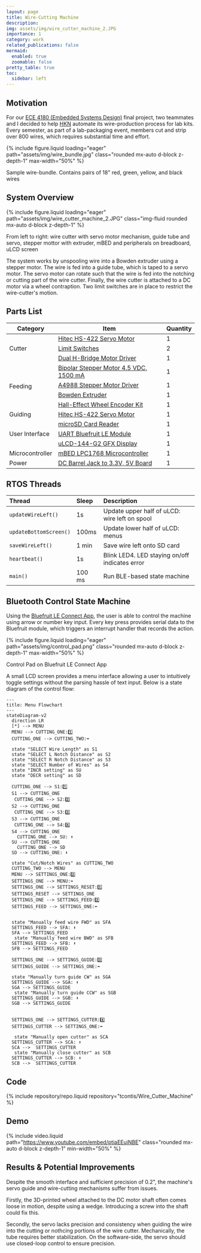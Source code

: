 ```yaml
---
layout: page
title: Wire-Cutting Machine
description: 
img: assets/img/wire_cutter_machine_2.JPG
importance: 1
category: work
related_publications: false
mermaid:
  enabled: true
  zoomable: false
pretty_table: true
toc:
  sidebar: left
---
```


## Motivation
For our [ECE 4180 (Embedded Systems Design)](https://ece.gatech.edu/courses/ece4180) final project, two teammates and I decided to help [HKN](https://hkn.gtorg.gatech.edu/) automate its wire-production process for lab kits. Every semester, as part of a lab-packaging event, members cut and strip over 800 wires, which requires substantial time and effort.

{% include figure.liquid loading="eager" path="assets/img/wire_bundle.jpg" class="rounded mx-auto d-block z-depth-1" max-width="50%" %}
<div class="caption">
    Sample wire-bundle. Contains pairs of 18" red, green, yellow, and black wires
</div>

## System Overview
{% include figure.liquid loading="eager" path="assets/img/wire_cutter_machine_2.JPG" class="img-fluid rounded mx-auto d-block z-depth-1" %}

<div class="caption">
    From left to right: wire cutter with servo motor mechanism, guide tube and servo, stepper mottor with extruder, mBED and peripherals on breadboard, uLCD screen
</div>


The system works by unspooling wire into a Bowden extruder using a stepper motor. The wire is fed into a guide tube, which is taped to a servo motor. The servo motor can rotate such that the wire is fed into the notching or cutting part of the wire cutter. Finally, the wire cutter is attached to a DC motor via a wheel contraption. Two limit switches are in place to restrict the wire-cutter's motion.

## Parts List

<table class="table table-sm">
  <thead>
  <tr>
    <th>Category</th>
    <th>Item</th>
    <th>Quantity</th>
  </tr>
  </thead>
  <tr>
    <td rowspan="3">Cutter</td>
    <td><a href="https://www.sparkfun.com/products/11884">Hitec HS-422 Servo Motor</a></td>
    <td>1</td>
  </tr>
  <tr>
    <td><a href="https://www.sparkfun.com/products/13014">Limit Switches</a></td>
    <td>2</td>
  </tr>
  <tr>
    <td><a href="https://www.sparkfun.com/products/14451">Dual H-Bridge Motor Driver</a></td>
    <td>1</td>
  </tr>
  <tr>
    <td rowspan="4">Feeding</td>
    <td><a href="https://www.amazon.com/Jameco-Reliapro-1124142-Bipolar-Stepper/dp/B07F8YWMQQ">Bipolar Stepper Motor 4.5 VDC, 1500 mA</a></td>
    <td>1</td>
  </tr>
  <tr>
    <td><a href="https://www.pololu.com/product/1182">A4988 Stepper Motor Driver</a></td>
    <td>1</td>
  </tr>
   <tr>
    <td><a href="https://www.amazon.com/Redrex-Upgraded-Aluminum-Extruder-Creality/dp/B07DDGGN921182">Bowden Extruder</a></td>
    <td>1</td>
  </tr>
  
  <tr>
    <td><a href="https://www.sparkfun.com/products/12629">Hall-Effect Wheel Encoder Kit</a></td>
    <td>1</td>
  </tr>
  <tr>
    <td rowspan="1">Guiding</td>
    <td><a href="https://www.sparkfun.com/products/11884">Hitec HS-422 Servo Motor</a></td>
    <td>1</td>
  </tr>
  <tr>
    <td rowspan="3">User Interface</td>
    <td><a href="https://www.sparkfun.com/products/544">microSD Card Reader</a></td>
    <td>1</td>
  </tr>
  <tr>
    <td><a href="https://www.adafruit.com/product/2479">UART Bluefruit LE Module</a></td>
    <td>1</td>
  </tr>
  <tr>
    <td><a href="https://www.sparkfun.com/products/11377">uLCD-144-G2 GFX Display</a></td>
    <td>1</td>
  </tr>
  <tr>
    <td rowspan="1">Microcontroller</td>
    <td><a href="https://os.mbed.com/platforms/mbed-LPC1768/">mBED LPC1768 Microcontroller</a></td>
    <td>1</td>
  </tr>
  <tr>
    <td rowspan="1">Power</td>
    <td><a href="https://www.amazon.com/HiLetgo-Supply-Module-Prototype-Breadboard/dp/B00HJ6AE72">DC Barrel Jack to 3.3V, 5V Board</a></td>
    <td>1</td>
  </tr>
</table>

<p></p>

## RTOS Threads

| Thread | Sleep | Description |
| :------ | :----- | :----------- |
| `updateWireLeft()` | 1s | Update upper half of uLCD: wire left on spool
| `updateBottomScreen()` | 100ms | Update lower half of uLCD: menus
| `saveWireLeft()` | 1 min | Save wire left onto SD card
| `heartbeat()` | 1s | Blink LED4. LED staying on/off indicates error
| `main()` | 100 ms | Run BLE-based state machine

<p></p>

## Bluetooth Control State Machine

Using the [Bluefruit LE Connect App](https://learn.adafruit.com/bluefruit-le-connect/ios-setup), the user is able to control the machine using arrow or number key input. Every key press provides serial data to the Bluefruit module, which triggers an interrupt handler that records the action.

{% include figure.liquid loading="eager" path="assets/img/control_pad.png" class="rounded mx-auto d-block z-depth-1" max-width="50%" %}
<div class="caption">
  Control Pad on Bluefruit LE Connect App
</div>

A small LCD screen provides a menu interface allowing a user to intuitively toggle settings without the parsing hassle of text input. Below is a state diagram of the control flow:

```mermaid
---
title: Menu Flowchart
---
stateDiagram-v2
  direction LR
  [*] --> MENU
  MENU --> CUTTING_ONE:1️⃣
  CUTTING_ONE --> CUTTING_TWO:➡️

  state "SELECT Wire Length" as S1
  state "SELECT L Notch Distance" as S2
  state "SELECT R Notch Distance" as S3
  state "SELECT Number of Wires" as S4
  state "INCR setting" as SU
  state "DECR setting" as SD

  CUTTING_ONE --> S1:1️⃣
  S1 --> CUTTING_ONE
   CUTTING_ONE --> S2:2️⃣
  S2 --> CUTTING_ONE
   CUTTING_ONE --> S3:3️⃣
  S3 --> CUTTING_ONE
   CUTTING_ONE --> S4:4️⃣
  S4 --> CUTTING_ONE
    CUTTING_ONE --> SU: ⬆️
  SU --> CUTTING_ONE
    CUTTING_ONE --> SD
  SD --> CUTTING_ONE: ⬇️

  state "Cut/Notch Wires" as CUTTING_TWO
  CUTTING_TWO --> MENU
  MENU --> SETTINGS_ONE:2️⃣
  SETTINGS_ONE --> MENU:⬅️
  SETTINGS_ONE --> SETTINGS_RESET:1️⃣
  SETTINGS_RESET --> SETTINGS_ONE
  SETTINGS_ONE --> SETTINGS_FEED:2️⃣
  SETTINGS_FEED --> SETTINGS_ONE:⬅️


  state "Manually feed wire FWD" as SFA
  SETTINGS_FEED --> SFA: ⬆️
  SFA --> SETTINGS_FEED
   state "Manually feed wire BWD" as SFB
  SETTINGS_FEED --> SFB: ⬇️
  SFB --> SETTINGS_FEED

  SETTINGS_ONE --> SETTINGS_GUIDE:3️⃣
  SETTINGS_GUIDE --> SETTINGS_ONE:⬅️
    
  state "Manually turn guide CW" as SGA
  SETTINGS_GUIDE --> SGA: ⬆️
  SGA --> SETTINGS_GUIDE
   state "Manually turn guide CCW" as SGB
  SETTINGS_GUIDE --> SGB: ⬇️
  SGB --> SETTINGS_GUIDE


  SETTINGS_ONE --> SETTINGS_CUTTER:4️⃣
  SETTINGS_CUTTER --> SETTINGS_ONE:⬅️
  
   state "Manually open cutter" as SCA
  SETTINGS_CUTTER --> SCA: ⬆️
  SCA -->  SETTINGS_CUTTER
   state "Manually close cutter" as SCB
  SETTINGS_CUTTER --> SCB: ⬇️
  SCB -->  SETTINGS_CUTTER
```
## Code
<div class="repositories d-flex flex-wrap flex-md-row flex-column justify-content-between align-items-center">
  {% include repository/repo.liquid repository="tcontis/Wire_Cutter_Machine" %}
</div>

## Demo
{% include video.liquid path="https://www.youtube.com/embed/ptiaEEuiNBE" class="rounded mx-auto d-block z-depth-1" min-width="50%" %}

## Results & Potential Improvements
Despite the smooth interface and sufficient precision of 0.2", the machine's servo guide and wire-cutting mechanisms suffer from issues.

Firstly, the 3D-printed wheel attached to the DC motor shaft often comes loose in motion, despite using a wedge. Introducing a screw into the shaft could fix this.

Secondly, the servo lacks precision and consistency when guiding the wire into the cutting or nothcing portions of the wire cutter. Mechanically, the tube requires better stabilization. On the software-side, the servo should use closed-loop control to ensure precision.

